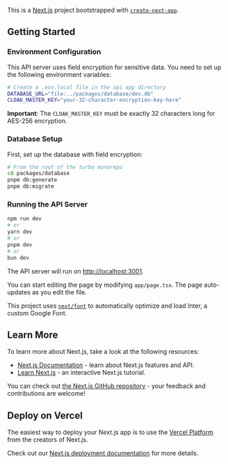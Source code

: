 This is a [Next.js](https://nextjs.org) project bootstrapped with [`create-next-app`](https://nextjs.org/docs/app/api-reference/create-next-app).

## Getting Started

### Environment Configuration

This API server uses field encryption for sensitive data. You need to set up the following environment variables:

```bash
# Create a .env.local file in the api app directory
DATABASE_URL="file:../packages/database/dev.db"
CLOAK_MASTER_KEY="your-32-character-encryption-key-here"
```

**Important**: The `CLOAK_MASTER_KEY` must be exactly 32 characters long for AES-256 encryption.

### Database Setup

First, set up the database with field encryption:

```bash
# From the root of the turbo monorepo
cd packages/database
pnpm db:generate
pnpm db:migrate
```

### Running the API Server

```bash
npm run dev
# or
yarn dev
# or
pnpm dev
# or
bun dev
```

The API server will run on [http://localhost:3001](http://localhost:3001).

You can start editing the page by modifying `app/page.tsx`. The page auto-updates as you edit the file.

This project uses [`next/font`](https://nextjs.org/docs/app/building-your-application/optimizing/fonts) to automatically optimize and load Inter, a custom Google Font.

## Learn More

To learn more about Next.js, take a look at the following resources:

- [Next.js Documentation](https://nextjs.org/docs) - learn about Next.js features and API.
- [Learn Next.js](https://nextjs.org/learn) - an interactive Next.js tutorial.

You can check out [the Next.js GitHub repository](https://github.com/vercel/next.js) - your feedback and contributions are welcome!

## Deploy on Vercel

The easiest way to deploy your Next.js app is to use the [Vercel Platform](https://vercel.com/new?utm_medium=default-template&filter=next.js&utm_source=create-next-app&utm_campaign=create-next-app-readme) from the creators of Next.js.

Check out our [Next.js deployment documentation](https://nextjs.org/docs/app/building-your-application/deploying) for more details.
